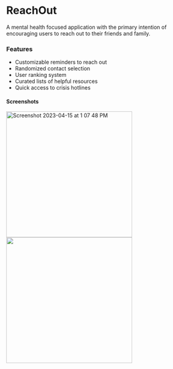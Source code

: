 # ReachOut

A mental health focused application with the primary intention of encouraging users to reach out to their friends and family.

### Features

* Customizable reminders to reach out
* Randomized contact selection
* User ranking system
* Curated lists of helpful resources
* Quick access to crisis hotlines

#### Screenshots
<img width="335" alt="Screenshot 2023-04-15 at 1 07 48 PM" src="https://user-images.githubusercontent.com/79939661/236077238-3be7149b-4109-443c-aaf8-eb136fbad5e9.png">
<img width="335 alt="Screenshot 2023-04-19 at 11 13 28 PM" src="https://user-images.githubusercontent.com/79939661/236106105-e0e3f4cd-202d-4fb6-aedc-63074e5f33ea.png">
